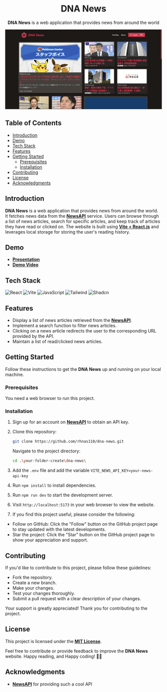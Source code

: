 <div align=center>

<h1>DNA News</h1>

**DNA News** is a web application that provides news from around the world

![DNA News Preview](/src/assets/preview.png)

</div>

## Table of Contents

- [Introduction](#introduction)
- [Demo](#demo)
- [Tech Stack](#tech-stack)
- [Features](#features)
- [Getting Started](#getting-started)
  - [Prerequisites](#prerequisites)
  - [Installation](#installation)
- [Contributing](#contributing)
- [License](#license)
- [Acknowledgments](#acknowledgments)

## Introduction

**DNA News** is a web application that provides news from around the world. It fetches news data from the **[NewsAPI]** service. Users can browse through a list of news articles, search for specific articles, and keep track of articles they have read or clicked on. The website is built using [**Vite + React.js**][vite] and leverages local storage for storing the user's reading history.

## Demo

- **[Presentation]**
- **[Demo Video]**

## Tech Stack

![React](https://img.shields.io/badge/-React-61DAFB?style=for-the-badge&logo=react&logoColor=white)
![Vite](https://img.shields.io/badge/vite-%23646CFF.svg?style=for-the-badge&logo=vite&logoColor=FFD62E)
![JavaScript](https://img.shields.io/badge/-JavaScript-F7DF1E?style=for-the-badge&logo=javascript&logoColor=black)
![Tailwind](https://img.shields.io/badge/Tailwind_CSS-38B2AC?style=for-the-badge&logo=tailwind-css&logoColor=white)
![Shadcn](https://img.shields.io/badge/shadcn%2Fui-000000?style=for-the-badge&logo=shadcnui&logoColor=white)

## Features

- Display a list of news articles retrieved from the **[NewsAPI]**.
- Implement a search function to filter news articles.
- Clicking on a news article redirects the user to the corresponding URL provided by the API.
- Maintain a list of read/clicked news articles.

## Getting Started

Follow these instructions to get the **DNA News** up and running on your local machine.

### Prerequisites

You need a web browser to run this project.

### Installation

1. Sign up for an account on **[NewsAPI]** to obtain an API key.

2. Clone this repository:

   ```bash
   git clone https://github.com/rhnas110/dna-news.git
   ```

   Navigate to the project directory:

   ```bash
   cd .\your-folder-create\dna-news\
   ```

3. Add the `.env` file and add the variable `VITE_NEWS_API_KEY=your-news-api-key`

4. Run `npm install` to install dependencies.

5. Run `npm run dev` to start the development server.

6. Visit `http://localhost:5173` in your web browser to view the website.

7. If you find this project useful, please consider the following:

- Follow on GitHub: Click the "Follow" button on the GitHub project page to stay updated with the latest developments.
- Star the project: Click the "Star" button on the GitHub project page to show your appreciation and support.

## Contributing

If you'd like to contribute to this project, please follow these guidelines:

- Fork the repository.
- Create a new branch.
- Make your changes.
- Test your changes thoroughly.
- Submit a pull request with a clear description of your changes.

Your support is greatly appreciated! Thank you for contributing to the project.

## License

This project is licensed under the [**MIT License**](/LICENSE).

Feel free to contribute or provide feedback to improve the **DNA News** website. Happy reading, and Happy coding! 📰🌐

## Acknowledgments

- **[NewsAPI]** for providing such a cool API

[comment]: <> (LINK VARIABLE)
[newsapi]: https://newsapi.org/
[vite]: https://vitejs.dev/

[presentation]: https://drive.google.com/file/d/1E136T985bt0BvKOAh2r5kv7gt4DdLm1j/view?usp=sharing
[demo video]: https://asset.cloudinary.com/dlzoyg2ox/82559666af1dbb39c77cecc866fa5932
